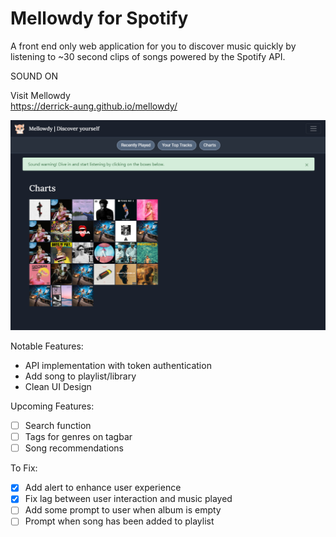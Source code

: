 # Mellowdy for Spotify 
A front end only web application for you to discover music quickly by listening to ~30 second clips of songs powered by the Spotify API.

SOUND ON

Visit Mellowdy  
https://derrick-aung.github.io/mellowdy/

![](mellowdy.png)

Notable Features:
- API implementation with token authentication
- Add song to playlist/library 
- Clean UI Design  

Upcoming Features:
- [ ] Search function
- [ ] Tags for genres on tagbar
- [ ] Song recommendations

To Fix:
- [X] Add alert to enhance user experience
- [X] Fix lag between user interaction and music played
- [ ] Add some prompt to user when album is empty    
- [ ] Prompt when song has been added to playlist  
